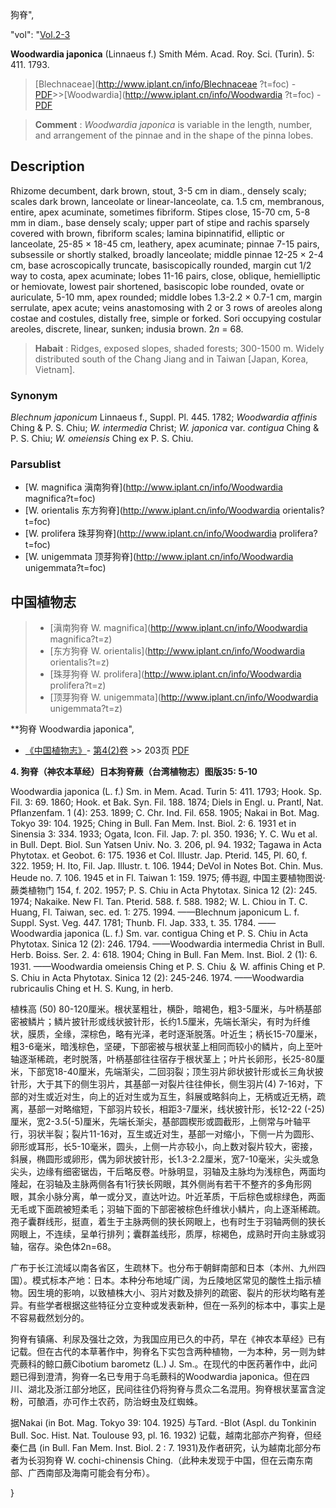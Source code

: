 狗脊",

  "vol": "[Vol.2-3](http://iplant.cn/foc/vol/1)

**Woodwardia japonica** (Linnaeus f.) Smith Mém. Acad. Roy. Sci. (Turin). 5: 411. 1793.

> [Blechnaceae](http://www.iplant.cn/info/Blechnaceae ?t=foc) - [PDF](http://iplant.cn/foc/pdf/Blechnaceae.pdf)>>[Woodwardia](http://www.iplant.cn/info/Woodwardia ?t=foc) - [PDF](http://www.iplant.cn/foc/pdf/Woodwardia.pdf)

> **Comment** : 
> *Woodwardia japonica* is variable in the length, number, and arrangement of the pinnae and in the shape of the pinna lobes.

## Description

Rhizome decumbent, dark brown, stout, 3-5 cm in diam., densely scaly; scales dark brown, lanceolate or linear-lanceolate, ca. 1.5 cm, membranous, entire, apex acuminate, sometimes fibriform. Stipes close, 15-70 cm, 5-8 mm in diam., base densely scaly; upper part of stipe and rachis sparsely covered with brown, fibriform scales; lamina bipinnatifid, elliptic or lanceolate, 25-85 × 18-45 cm, leathery, apex acuminate; pinnae 7-15 pairs, subsessile or shortly stalked, broadly lanceolate; middle pinnae 12-25 × 2-4 cm, base acroscopically truncate, basiscopically rounded, margin cut 1/2 way to costa, apex acuminate; lobes 11-16 pairs, close, oblique, hemielliptic or hemiovate, lowest pair shortened, basiscopic lobe rounded, ovate or auriculate, 5-10 mm, apex rounded; middle lobes 1.3-2.2 × 0.7-1 cm, margin serrulate, apex acute; veins anastomosing with 2 or 3 rows of areoles along costae and costules, distally free, simple or forked. Sori occupying costular areoles, discrete, linear, sunken; indusia brown. 2*n* = 68.

> **Habait** : 
> Ridges, exposed slopes, shaded forests; 300-1500 m. Widely distributed south of the Chang Jiang and in Taiwan [Japan, Korea, Vietnam].

### Synonym
*Blechnum japonicum* Linnaeus f., Suppl. Pl. 445. 1782; *Woodwardia affinis* Ching & P. S. Chiu; *W. intermedia* Christ; *W. japonica* var. *contigua* Ching & P. S. Chiu; *W. omeiensis* Ching ex P. S. Chiu.

### Parsublist

* [W.  magnifica  滇南狗脊](http://www.iplant.cn/info/Woodwardia magnifica?t=foc)
* [W.  orientalis  东方狗脊](http://www.iplant.cn/info/Woodwardia orientalis?t=foc)
* [W.  prolifera  珠芽狗脊](http://www.iplant.cn/info/Woodwardia prolifera?t=foc)
* [W.  unigemmata  顶芽狗脊](http://www.iplant.cn/info/Woodwardia unigemmata?t=foc)

## 中国植物志

> * [滇南狗脊  W.  magnifica](http://www.iplant.cn/info/Woodwardia magnifica?t=z)
> * [东方狗脊  W.  orientalis](http://www.iplant.cn/info/Woodwardia orientalis?t=z)
> * [珠芽狗脊  W.  prolifera](http://www.iplant.cn/info/Woodwardia prolifera?t=z)
> * [顶芽狗脊  W.  unigemmata](http://www.iplant.cn/info/Woodwardia unigemmata?t=z)

**狗脊 Woodwardia japonica",

* [《中国植物志》](http://www.iplant.cn/frps)- [第4(2)卷](http://www.iplant.cn/frps/vol/4(2)) >> 203页 [PDF](http://www.iplant.cn/frps/pdf/4(2)/203.PDF)

**4. 狗脊（神农本草经）日本狗脊蕨（台湾植物志）图版35: 5-10**

Woodwardia japonica (L. f.) Sm. in Mem. Acad. Turin 5: 411. 1793; Hook. Sp. Fil. 3: 69. 1860; Hook. et Bak. Syn. Fil. 188. 1874; Diels in Engl. u. Prantl, Nat. Pflanzenfam. 1 (4): 253. 1899; C. Chr. Ind. Fil. 658. 1905; Nakai in Bot. Mag. Tokyo 39: 104. 1925; Ching in Bull. Fan Mem. Inst. Biol. 2: 6. 1931 et in Sinensia 3: 334. 1933; Ogata, Icon. Fil. Jap. 7: pl. 350. 1936; Y. C. Wu et al. in Bull. Dept. Biol. Sun Yatsen Univ. No. 3. 206, pl. 94. 1932; Tagawa in Acta Phytotax. et Geobot. 6: 175. 1936 et Col. Illustr. Jap. Pterid. 145, Pl. 60, f. 322. 1959; H. Ito, Fil. Jap. Illustr. t. 106. 1944; DeVol in Notes Bot. Chin. Mus. Heude no. 7. 106. 1945 et in Fl. Taiwan 1: 159. 1975; 傅书遐, 中国主要植物图说·蕨类植物门 154, f. 202. 1957; P. S. Chiu in Acta Phytotax. Sinica 12 (2): 245. 1974; Nakaike. New Fl. Tan. Pterid. 588. f. 588. 1982; W. L. Chiou in T. C. Huang, Fl. Taiwan, sec. ed. 1: 275. 1994. ——Blechnum japonicum L. f. Suppl. Syst. Veg. 447. 1781; Thunb. Fl. Jap. 333, t. 35. 1784. ——Woodwardia japonica (L. f.) Sm. var. contigua Ching et P. S. Chiu in Acta Phytotax. Sinica 12 (2): 246. 1794. ——Woodwardia intermedia Christ in Bull. Herb. Boiss. Ser. 2. 4: 618. 1904; Ching in Bull. Fan Mem. Inst. Biol. 2 (1): 6. 1931. ——Woodwardia omeiensis Ching et P. S. Chiu ＆ W. affinis Ching et P. S. Chiu in Acta Phytotax. Sinica 12 (2): 245-246. 1974. ——Woodwardia rubricaulis Ching et H. S. Kung, in herb.

植株高 (50) 80-120厘米。根状茎粗壮，横卧，暗褐色，粗3-5厘米，与叶柄基部密被鳞片；鳞片披针形或线状披针形，长约1.5厘米，先端长渐尖，有时为纤维状，膜质，全缘，深棕色，略有光泽，老时逐渐脱落。叶近生；柄长15-70厘米，粗3-6毫米，暗浅棕色，坚硬，下部密被与根状茎上相同而较小的鳞片，向上至叶轴逐渐稀疏，老时脱落，叶柄基部往往宿存于根状茎上；叶片长卵形，长25-80厘米，下部宽18-40厘米，先端渐尖，二回羽裂；顶生羽片卵状披针形或长三角状披针形，大于其下的侧生羽片，其基部一对裂片往往伸长，侧生羽片(4) 7-16对，下部的对生或近对生，向上的近对生或为互生，斜展或略斜向上，无柄或近无柄，疏离，基部一对略缩短，下部羽片较长，相距3-7厘米，线状披针形，长12-22 (-25) 厘米，宽2-3.5(-5)厘米，先端长渐尖，基部圆楔形或圆截形，上侧常与叶轴平行，羽状半裂；裂片11-16对，互生或近对生，基部一对缩小，下侧一片为圆形、卵形或耳形，长5-10毫米，圆头，上侧一片亦较小，向上数对裂片较大，密接，斜展，椭圆形或卵形，偶为卵状披针形，长1.3-2.2厘米，宽7-10毫米，尖头或急尖头，边缘有细密锯齿，干后略反卷。叶脉明显，羽轴及主脉均为浅棕色，两面均隆起，在羽轴及主脉两侧各有1行狭长网眼，其外侧尚有若干不整齐的多角形网眼，其余小脉分离，单一或分叉，直达叶边。叶近革质，干后棕色或棕绿色，两面无毛或下面疏被短柔毛；羽轴下面的下部密被棕色纤维状小鳞片，向上逐渐稀疏。孢子囊群线形，挺直，着生于主脉两侧的狭长网眼上，也有时生于羽轴两侧的狭长网眼上，不连续，呈单行排列；囊群盖线形，质厚，棕褐色，成熟时开向主脉或羽轴，宿存。染色体2n=68。

广布于长江流域以南各省区，生疏林下。也分布于朝鲜南部和日本（本州、九州四国）。模式标本产地：日本。本种分布地域广阔，为丘陵地区常见的酸性土指示植物。因生境的影响，以致植株大小、羽片对数及排列的疏密、裂片的形状均略有差异。有些学者根据这些特征分立变种或发表新种，但在一系列的标本中，事实上是不容易截然划分的。

狗脊有镇痛、利尿及强壮之效，为我国应用已久的中药，早在《神农本草经》已有记载。但在古代的本草著作中，狗脊名下实包含两种植物，一为本种，另一则为蚌壳蕨科的鲸口蕨Cibotium barometz (L.) J. Sm.。在现代的中医药著作中，此问题已得到澄清，狗脊一名已专用于乌毛蕨科的Woodwardia japonica。但在四川、湖北及浙江部分地区，民间往往仍将狗脊与贯众二名混用。狗脊根状茎富含淀粉，可酿酒，亦可作土农药，防治蚜虫及红蜘蛛。

据Nakai (in Bot. Mag. Tokyo 39: 104. 1925) 与Tard. -Blot (Aspl. du Tonkinin Bull. Soc. Hist. Nat. Toulouse 93, pl. 16. 1932) 记载，越南北部亦产狗脊，但经秦仁昌 (in Bull. Fan Mem. Inst. Biol. 2 : 7. 1931)及作者研究，认为越南北部分布者为长羽狗脊 W. cochi-chinensis Ching.（此种未发现于中国，但在云南东南部、广西南部及海南可能会有分布）。

}